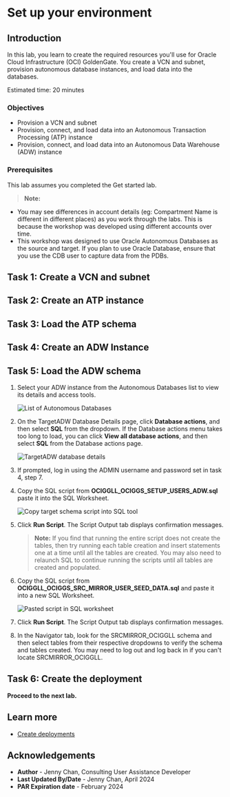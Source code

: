 # Set up your environment

## Introduction

In this lab, you learn to create the required resources you'll use for Oracle Cloud Infrastructure (OCI) GoldenGate. You create a VCN and subnet, provision autonomous database instances, and load data into the databases.

Estimated time: 20 minutes

### Objectives

-  Provision a VCN and subnet
-  Provision, connect, and load data into an Autonomous Transaction Processing (ATP) instance
-  Provision, connect, and load data into an Autonomous Data Warehouse (ADW) instance

### Prerequisites

This lab assumes you completed the Get started lab.

> **Note:** 
* You may see differences in account details (eg: Compartment Name is different in different places) as you work through the labs. This is because the workshop was developed using different accounts over time.
* This workshop was designed to use Oracle Autonomous Databases as the source and target. If you plan to use Oracle Database, ensure that you use the CDB user to capture data from the PDBs.

## Task 1: Create a VCN and subnet
 
[](include:01-create-vcn-subnet.md)

## Task 2: Create an ATP instance

[](include:02-create-atp-instance.md)

## Task 3: Load the ATP schema

[](include:03-load-atp-schema.md)

## Task 4: Create an ADW Instance

[](include:04-create-adw-instance.md)

## Task 5: Load the ADW schema

1.  Select your ADW instance from the Autonomous Databases list to view its details and access tools.

    ![List of Autonomous Databases](https://oracle-livelabs.github.io/goldengate/ggs-common/adb/images/05-01-adw.png " ")

2. On the TargetADW Database Details page, click **Database actions**, and then select **SQL** from the dropdown. If the Database actions menu takes too long to load, you can click **View all database actions**, and then select **SQL** from the Database actions page.

	![TargetADW database details](https://oracle-livelabs.github.io/goldengate/ggs-common/adb/images/05-02-db-actions.png " ")

3. If prompted, log in using the ADMIN username and password set in task 4, step 7.

4.  Copy the SQL script from **OCIGGLL\_OCIGGS\_SETUP\_USERS\_ADW.sql** paste it into the SQL Worksheet.

    ![Copy target schema script into SQL tool](https://oracle-livelabs.github.io/goldengate/ggs-common/adb/images/03-08-atp-sql.png " ")

5.  Click **Run Script**. The Script Output tab displays confirmation messages.

	>**Note:** If you find that running the entire script does not create the tables, then try running each table creation and insert statements one at a time until all the tables are created. You may also need to relaunch SQL to continue running the scripts until all tables are created and populated.

6.  Copy the SQL script from **OCIGGLL\_OCIGGS\_SRC\_MIRROR\_USER\_SEED\_DATA.sql** and paste it into a new SQL Worksheet.

    ![Pasted script in SQL worksheet](https://oracle-livelabs.github.io/goldengate/ggs-common/adb/images/03-10-atp-schema.png " ")

7.  Click **Run Script**. The Script Output tab displays confirmation messages.

8.  In the Navigator tab, look for the SRCMIRROR\_OCIGGLL schema and then select tables from their respective dropdowns to verify the schema and tables created. You may need to log out and log back in if you can't locate SRCMIRROR\_OCIGGLL.

## Task 6: Create the deployment

[](include:05-create-deployment.md)

**Proceed to the next lab.**

## Learn more

* [Create deployments](https://docs.oracle.com/en/cloud/paas/goldengate-service/llyhq/index.html)

## Acknowledgements

- **Author** - Jenny Chan, Consulting User Assistance Developer
- **Last Updated By/Date** - Jenny Chan, April 2024
- **PAR Expiration date** - February 2024
